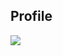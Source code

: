 ## Profile

![](https://github-readme-stats.vercel.app/api/top-langs/?username=Grain6888&layout=compact&border_radius=0.0)
